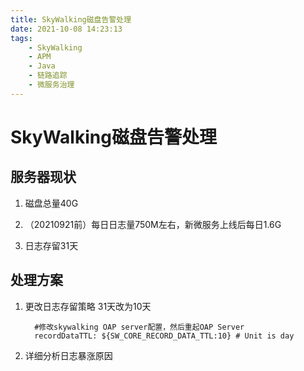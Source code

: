 ```yaml
---
title: SkyWalking磁盘告警处理
date: 2021-10-08 14:23:13
tags:
    - SkyWalking
    - APM
    - Java
    - 链路追踪
    - 微服务治理
---
```


# SkyWalking磁盘告警处理

## 服务器现状

1. 磁盘总量40G

2. （20210921前）每日日志量750M左右，新微服务上线后每日1.6G

3. 日志存留31天

## 处理方案

1. 更改日志存留策略 31天改为10天

    ```
      #修改skywalking OAP server配置，然后重起OAP Server
      recordDataTTL: ${SW_CORE_RECORD_DATA_TTL:10} # Unit is day
    ```
    
2. 详细分析日志暴涨原因
   
   
   
   
   
   

